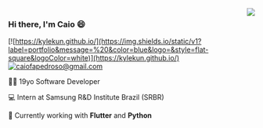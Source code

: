 <img align='right' src="https://github-readme-stats.vercel.app/api?username=kylekun&show_icons=true">

### Hi there, I'm Caio 😄

[![https://kylekun.github.io/](https://img.shields.io/static/v1?label=portfolio&message=%20&color=blue&logo=&style=flat-square&logoColor=white)](https://kylekun.github.io/)
[![caiofapedroso@gmail.com](https://img.shields.io/static/v1?label=e-mail&message=%20&color=red&logo=gmail&style=flat-square&logoColor=white)](mailto:caiofapedroso@gmail.com)
  
  
👨‍💻 19yo Software Developer 

💻 Intern at Samsung R&D Institute Brazil (SRBR)

💙 Currently working with **Flutter** and **Python**


